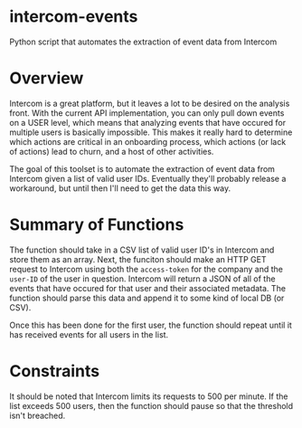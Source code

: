# intercom-events
Python script that automates the extraction of event data from Intercom

# Overview

Intercom is a great platform, but it leaves a lot to be desired on the analysis front. With the current API implementation, you can only pull down events on a USER level, which means that analyzing events that have occured for multiple users is basically impossible. This makes it really hard to determine which actions are critical in an onboarding process, which actions (or lack of actions) lead to churn, and a host of other activities.

The goal of this toolset is to automate the extraction of event data from Intercom given a list of valid user IDs. Eventually they'll probably release a workaround, but until then I'll need to get the data this way.

# Summary of Functions

The function should take in a CSV list of valid user ID's in Intercom and store them as an array. Next, the funciton should make an HTTP GET request to Intercom using both the `access-token` for the company and the `user-ID` of the user in question. Intercom will return a JSON of all of the events that have occured for that user and their associated metadata. The function should parse this data and append it to some kind of local DB (or CSV). 

Once this has been done for the first user, the function should repeat until it has received events for all users in the list.

# Constraints

It should be noted that Intercom limits its requests to 500 per minute. If the list exceeds 500 users, then the function should pause so that the threshold isn't breached.
